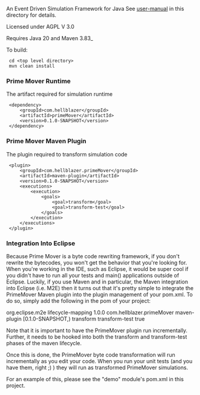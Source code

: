 An Event Driven Simulation Framework for Java
See [user-manual](./user-manual.pdf) in this directory for details.

Licensed under AGPL V 3.0

Requires Java 20 and Maven 3.83_

To build:

     cd <top level directory>
     mvn clean install

### Prime Mover Runtime

The artifact required for simulation runtime

     <dependency>
         <groupId>com.hellblazer</groupId>
         <artifactId>primeMover</artifactId>
         <version>0.1.0-SNAPSHOT</version>
     </dependency>

### Prime Mover Maven Plugin

The plugin required to transform simulation code

     <plugin>
         <groupId>com.hellblazer.primeMover</groupId>
         <artifactId>maven-plugin</artifactId>
         <version>0.1.0-SNAPSHOT</version>
         <executions>
             <execution> 
                 <goals>
                     <goal>transform</goal> 
                     <goal>transform-test</goal> 
                 </goals>
             </execution>
         </executions>
     </plugin>
     
### Integration Into Eclipse

Because Prime Mover is a byte code rewriting framework, if you don't rewrite the bytecodes, you won't get the behavior that you're looking for.  When you're working in the IDE, such as Eclipse, it would be super cool if you didn't have to run all your tests and main() applications outside of Eclipse.   Luckily, if you use Maven and in particular, the Maven integration into Eclipse (i.e. M2E) then it turns out that it's pretty simple to integrate the PrimeMover Maven plugin into the plugin management of your pom.xml.  To do so, simply add the following in the pom of your project:

  <plugin>
    <groupId>org.eclipse.m2e</groupId>
    <artifactId>lifecycle-mapping</artifactId>
    <version>1.0.0</version>
    <configuration>
      <lifecycleMappingMetadata>
        <pluginExecutions>
          <pluginExecution>
            <pluginExecutionFilter>
              <groupId>com.hellblazer.primeMover</groupId>
              <artifactId>maven-plugin</artifactId>
              <versionRange>[0.1.0-SNAPSHOT,)</versionRange>
              <goals>
                <goal>transform</goal>
                <goal>transform-test</goal>
              </goals>
            </pluginExecutionFilter>
            <action>
              <execute>
                <runOnIncremental>true</runOnIncremental>
              </execute>
            </action>
          </pluginExecution>
        </pluginExecutions>
      </lifecycleMappingMetadata>
    </configuration>
  </plugin>

Note that it is important to have the PrimeMover plugin run incrementally.  Further, it needs to be hooked into both the transform and transform-test phases of the maven lifecycle.

Once this is done, the PrimeMover byte code transformation will run incrementally as you edit your code.  When you run your unit tests (and you have them, right ;) ) they will run as transformed PrimeMover simulations.

For an example of this, please see the "demo" module's pom.xml in this project.
